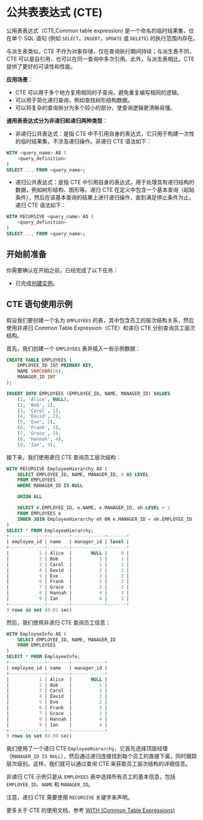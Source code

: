 # 公共表表达式 (CTE)

公用表表达式（CTE,Common table expression) 是一个命名的临时结果集，仅在单个 SQL 语句 (例如 `SELECT`，`INSERT`，`UPDATE` 或 `DELETE`) 的执行范围内存在。

与派生表类似，CTE 不作为对象存储，仅在查询执行期间持续；与派生表不同，CTE 可以是自引用，也可以在同一查询中多次引用。此外，与派生表相比，CTE 提供了更好的可读性和性能。

**应用场景**：

- CTE 可以用于多个地方复用相同的子查询，避免重复编写相同的逻辑。
- 可以用于简化递归查询，例如查找树形结构数据。
- 可以将复杂的查询拆分为多个较小的部分，使查询逻辑更清晰易懂。

**通用表表达式分为非递归和递归两种类型**：

- 非递归公共表达式：是指 CTE 中不引用自身的表达式，它只用于构建一次性的临时结果集，不涉及递归操作。非递归 CTE 语法如下：

```sql
WITH <query_name> AS (
    <query_definition>
)
SELECT ... FROM <query_name>;
```

- 递归公共表达式：是指 CTE 中引用自身的表达式，用于处理具有递归结构的数据，例如树形结构、图形等。递归 CTE 在定义中包含一个基本查询（起始条件），然后在该基本查询的结果上进行递归操作，直到满足停止条件为止。递归 CTE 语法如下：

```sql
WITH RECURSIVE <query_name> AS (
    <query_definition>
)
SELECT ... FROM <query_name>;
```

## 开始前准备

你需要确认在开始之前，已经完成了以下任务：

- 已完成[创建实例](../../Instance-Mgmt/create-instance.md)。

## CTE 语句使用示例

假设我们要创建一个名为 `EMPLOYEES` 的表，其中包含员工的层次结构关系，然后使用非递归 Common Table Expression（CTE）和递归 CTE 分别查询员工层次结构。

首先，我们创建一个 `EMPLOYEES` 表并插入一些示例数据：

```sql
CREATE TABLE EMPLOYEES (
    EMPLOYEE_ID INT PRIMARY KEY,
    NAME VARCHAR(50),
    MANAGER_ID INT
);

INSERT INTO EMPLOYEES (EMPLOYEE_ID, NAME, MANAGER_ID) VALUES
    (1, 'Alice', NULL),
    (2, 'Bob', 1),
    (3, 'Carol', 1),
    (4, 'David', 2),
    (5, 'Eve', 2),
    (6, 'Frank', 3),
    (7, 'Grace', 3),
    (8, 'Hannah', 4),
    (9, 'Ian', 4);
```

接下来，我们使用递归 CTE 查询员工层次结构：

```sql
WITH RECURSIVE EmployeeHierarchy AS (
    SELECT EMPLOYEE_ID, NAME, MANAGER_ID, 0 AS LEVEL
    FROM EMPLOYEES
    WHERE MANAGER_ID IS NULL

    UNION ALL

    SELECT e.EMPLOYEE_ID, e.NAME, e.MANAGER_ID, eh.LEVEL + 1
    FROM EMPLOYEES e
    INNER JOIN EmployeeHierarchy eh ON e.MANAGER_ID = eh.EMPLOYEE_ID
)
SELECT * FROM EmployeeHierarchy;
+-------------+--------+------------+-------+
| employee_id | name   | manager_id | level |
+-------------+--------+------------+-------+
|           1 | Alice  |       NULL |     0 |
|           2 | Bob    |          1 |     1 |
|           3 | Carol  |          1 |     1 |
|           4 | David  |          2 |     2 |
|           5 | Eve    |          2 |     2 |
|           6 | Frank  |          3 |     2 |
|           7 | Grace  |          3 |     2 |
|           8 | Hannah |          4 |     3 |
|           9 | Ian    |          4 |     3 |
+-------------+--------+------------+-------+
9 rows in set (0.01 sec)
```

然后，我们使用非递归 CTE 查询员工信息：

```sql
WITH EmployeeInfo AS (
    SELECT EMPLOYEE_ID, NAME, MANAGER_ID
    FROM EMPLOYEES
)
SELECT * FROM EmployeeInfo;
+-------------+--------+------------+
| employee_id | name   | manager_id |
+-------------+--------+------------+
|           1 | Alice  |       NULL |
|           2 | Bob    |          1 |
|           3 | Carol  |          1 |
|           4 | David  |          2 |
|           5 | Eve    |          2 |
|           6 | Frank  |          3 |
|           7 | Grace  |          3 |
|           8 | Hannah |          4 |
|           9 | Ian    |          4 |
+-------------+--------+------------+
9 rows in set (0.00 sec)
```

我们使用了一个递归 CTE `EmployeeHierarchy`，它首先选择顶层经理（`MANAGER_ID IS NULL`），然后通过递归连接找到每个员工的直接下属，同时跟踪层次级别。这样，我们就可以通过查询 CTE 来获取员工层次结构的详细信息。

非递归 CTE 示例只是从 `EMPLOYEES` 表中选择所有员工的基本信息，包括 `EMPLOYEE_ID`、`NAME` 和 `MANAGER_ID`。

注意，递归 CTE 需要使用 `RECURSIVE` 关键字来声明。

更多关于 CTE 的使用文档，参考 [WITH (Common Table Expressions)](../../Reference/SQL-Reference/Data-Query-Language/with-cte.md)
